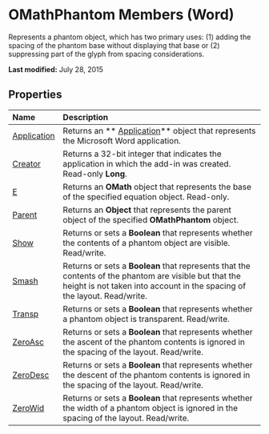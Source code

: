 
# OMathPhantom Members (Word)
Represents a phantom object, which has two primary uses: (1) adding the spacing of the phantom base without displaying that base or (2) suppressing part of the glyph from spacing considerations.

 **Last modified:** July 28, 2015


## Properties



|**Name**|**Description**|
|:-----|:-----|
| [Application](54073c4c-366d-638b-1cbc-83baf272debe.md)|Returns an  ** [Application](d1cf6f8f-4e88-bf01-93b4-90a83f79cb44.md)** object that represents the Microsoft Word application.|
| [Creator](26dc4410-91c5-2892-fac5-4001c900f24b.md)|Returns a 32-bit integer that indicates the application in which the add-in was created. Read-only  **Long**.|
| [E](aa71743e-1060-5a1b-a471-0cb0decb9d69.md)|Returns an  **OMath** object that represents the base of the specified equation object. Read-only.|
| [Parent](e62b73fd-83a1-3bf8-4ac6-063623eeb810.md)|Returns an  **Object** that represents the parent object of the specified **OMathPhantom** object.|
| [Show](35ed60cf-90b2-db62-62b5-1da1cbc39a78.md)|Returns or sets a  **Boolean** that represents whether the contents of a phantom object are visible. Read/write.|
| [Smash](7d1453f4-1aaf-9ca0-946b-7e38f564b19f.md)|Returns or sets a  **Boolean** that represents that the contents of the phantom are visible but that the height is not taken into account in the spacing of the layout. Read/write.|
| [Transp](441cab93-4042-240a-3827-8461a1b32e4d.md)|Returns or sets a  **Boolean** that represents whether a phantom object is transparent. Read/write.|
| [ZeroAsc](127007db-ad86-4240-a4bf-b43eea67fbbc.md)|Returns or sets a  **Boolean** that represents whether the ascent of the phantom contents is ignored in the spacing of the layout. Read/write.|
| [ZeroDesc](56236b3e-6594-659d-8f04-40cda1393835.md)|Returns or sets a  **Boolean** that represents whether the descent of the phantom contents is ignored in the spacing of the layout. Read/write.|
| [ZeroWid](87635555-d293-4bab-cfda-17818be99920.md)|Returns or sets a  **Boolean** that represents whether the width of a phantom object is ignored in the spacing of the layout. Read/write.|
